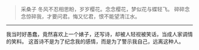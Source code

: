 > 采桑子
> 冬风不忍相思盼，岁岁樱花。念念樱花，梦似花与蝶轻飞。
> 碎碎念念惊碎我，才要问君。悔又忆君，恨不能望清江水。

---
我当时好愚蠢，竟然喜欢上一个婊子，还写诗，却被人轻视被笑话，当成人家调情的笑料。
这首诗不是为了纪念我的感情，而是为了警示我自己，远离这种人。